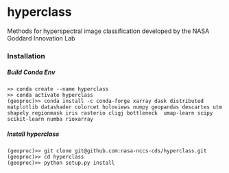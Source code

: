 # hyperclass
Methods for hyperspectral image classification developed by the NASA Goddard Innovation Lab


### Installation

##### Build Conda Env
```
>> conda create --name hyperclass
>> conda activate hyperclass
(geoproc)>> conda install -c conda-forge xarray dask distributed matplotlib datashader colorcet holoviews numpy geopandas descartes utm shapely regionmask iris rasterio cligj bottleneck  umap-learn scipy scikit-learn numba rioxarray

```

##### Install hyperclass
```
(geoproc)>> git clone git@github.com:nasa-nccs-cds/hyperclass.git
(geoproc)>> cd hyperclass
(geoproc)>> python setup.py install

